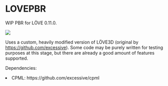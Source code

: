 # LOVEPBR
WIP PBR for LÖVE 0.11.0.

<img src="https://cdn.discordapp.com/attachments/168412358568312833/363448835034578954/unknown.png">

Uses a custom, heavily modified version of LÖVE3D (original by https://github.com/excessive).
Some code may be purely written for testing purposes at this stage, but there are already a good amount of features supported.

Dependencies:
<li>CPML: https://github.com/excessive/cpml</li>
